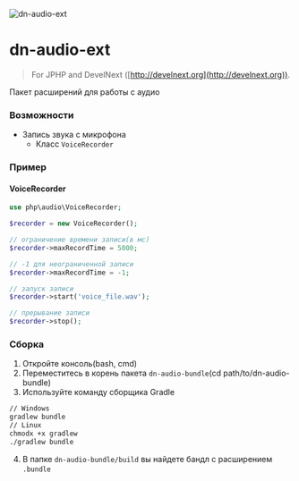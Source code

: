![dn-audio-ext](http://i.imgur.com/lOTZI65.png)
# dn-audio-ext
> For JPHP and DevelNext ([http://develnext.org](http://develnext.org)).

Пакет расширений для работы с аудио

### Возможности
- Запись звука с микрофона
	- Класс `VoiceRecorder`

### Пример

#### VoiceRecorder
```php 
use php\audio\VoiceRecorder; 

$recorder = new VoiceRecorder(); 

// ограничение времени записи(в мс)
$recorder->maxRecordTime = 5000; 

// -1 для неограниченной записи
$recorder->maxRecordTime = -1; 

// запуск записи
$recorder->start('voice_file.wav'); 

// прерывание записи
$recorder->stop(); 
```

### Сборка

1. Откройте консоль(bash, cmd)
2. Переместитесь в корень пакета `dn-audio-bundle`(cd path/to/dn-audio-bundle)
3. Используйте команду сборщика Gradle

```bash 
// Windows 
gradlew bundle 
// Linux 
chmodx +x gradlew 
./gradlew bundle 
``` 

4. В папке `dn-audio-bundle/build` вы найдете бандл с расширением `.bundle`
